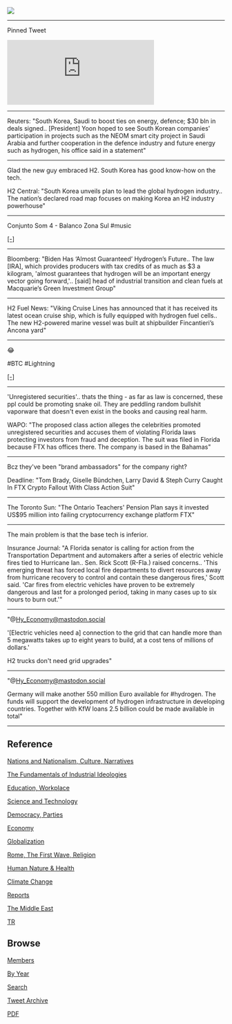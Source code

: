 <img src="https://drive.google.com/uc?export=view&id=1B2wf9R7AMH1d7Vw6e2mucLbIQ5NSjir7"/>

---

Pinned Tweet

<iframe width="340" src="https://www.youtube.com/embed/46y3FN4fKlE" title="E-Bikes, E-Scooters Injuries Multiplying" frameborder="0" allow="accelerometer; autoplay; clipboard-write; encrypted-media; gyroscope; picture-in-picture" allowfullscreen></iframe>

---

Reuters: "South Korea, Saudi to boost ties on energy, defence; $30 bln
in deals signed.. [President] Yoon hoped to see South Korean
companies' participation in projects such as the NEOM smart city
project in Saudi Arabia and further cooperation in the defence
industry and future energy such as hydrogen, his office said in a
statement"

---

Glad the new guy embraced H2. South Korea has good know-how on the tech.

H2 Central: "South Korea unveils plan to lead the global hydrogen
industry.. The nation’s declared road map focuses on making Korea an
H2 industry powerhouse"

---

Conjunto Som 4 - Balanco Zona Sul \#music

[[-]](https://youtu.be/drtHyMeLFDk)

---

Bloomberg: "Biden Has ‘Almost Guaranteed’ Hydrogen’s Future..  The law
[IRA], which provides producers with tax credits of as much as $3 a
kilogram, 'almost guarantees that hydrogen will be an important energy
vector going forward,'.. [said] head of industrial transition and
clean fuels at Macquarie’s Green Investment Group"

---

H2 Fuel News: "Viking Cruise Lines has announced that it has received
its latest ocean cruise ship, which is fully equipped with hydrogen
fuel cells.. The new H2-powered marine vessel was built at shipbuilder
Fincantieri’s Ancona yard"

---

😂 

\#BTC \#Lightning

[[-]](https://twitter.com/ercwl/status/1592717155367550977)

---

'Unregistered securities'.. thats the thing - as far as law is
concerned, these ppl could be promoting snake oil. They are peddling
random bullshit vaporware that doesn't even exist in the books and
causing real harm.

WAPO: "The proposed class action alleges the celebrities promoted
unregistered securities and accuses them of violating Florida laws
protecting investors from fraud and deception. The suit was filed in
Florida because FTX has offices there. The company is based in the
Bahamas"

---

Bcz they've been "brand ambassadors" for the company right? 

Deadline: "Tom Brady, Giselle Bündchen, Larry David & Steph Curry
Caught In FTX Crypto Fallout With Class Action Suit"

---

The Toronto Sun: "The Ontario Teachers' Pension Plan says it invested
US$95 million into failing cryptocurrency exchange platform FTX"

---

The main problem is that the base tech is inferior.

Insurance Journal: "A Florida senator is calling for action from the
Transportation Department and automakers after a series of electric
vehicle fires tied to Hurricane Ian.. Sen. Rick Scott (R-Fla.) raised
concerns.. 'This emerging threat has forced local fire departments to
divert resources away from hurricane recovery to control and contain
these dangerous fires,' Scott said. 'Car fires from electric vehicles
have proven to be extremely dangerous and last for a prolonged period,
taking in many cases up to six hours to burn out.'"

---

"@Hy_Economy@mastodon.social

'[Electric vehicles need a] connection to the grid that can handle
more than 5 megawatts takes up to eight years to build, at a cost tens
of millions of dollars.'

H2 trucks don't need grid upgrades"

---

"@Hy_Economy@mastodon.social

Germany will make another 550 million Euro available for
\#hydrogen. The funds will support the development of hydrogen
infrastructure in developing countries. Together with KfW loans 2.5
billion could be made available in total"

---

## Reference

[Nations and Nationalism, Culture, Narratives](2013/02/nations-and-nationalism.html)

[The Fundamentals of Industrial Ideologies](2011/04/fundamentals-of-industrial-ideologies.html)

[Education, Workplace](2017/09/education-workplace.html)

[Science and Technology](2018/09/science-technology.html)

[Democracy, Parties](2016/11/democracy.html)

[Economy](2018/05/economy.html)

[Globalization](2018/09/globalization.html)

[Rome, The First Wave, Religion](2017/12/rome.html)

[Human Nature & Health](2020/07/human-nature.html)

[Climate Change](2018/12/climate.html)

[Reports](2019/05/reports.html)

[The Middle East](2019/07/middleeast.html)

[TR](../tr)

## Browse

[Members](2022/08/members.html)

[By Year](years.html)

[Search](search.html)

[Tweet Archive](tweets/index.html)

[PDF](https://drive.google.com/uc?export=view&id=1FSi-1MnqXVq_PVTEXzzflwN8-7h92N_R)

